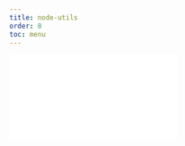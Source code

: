 ```yaml
---
title: node-utils
order: 8
toc: menu
---
```


<embed src="../../packages/node-utils/README.md"></embed>
